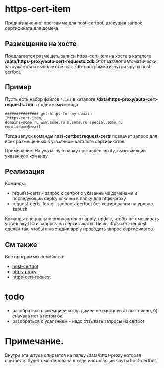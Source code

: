 # https-cert-item

Предназначение: программа для host-certbot, влекущая запрос сертификата для домена.

## Размещение на хосте

Предлагается размещать записи https-cert-item на хосте в каталоге **/data/https-proxy/auto-cert-requests.zdb**
Этот каталог автоматически загружается и выполняется как zdb-программа изнутри чруты host-certbot.

## Пример
Пусть есть набор файлов `*.ini` в каталоге **/data/https-proxy/auto-cert-requests.zdb** с содержимым вида
```
############### get-https-for-my-domain
[https-cert-item]
domains=some.ru www.some.ru m.some.ru special.some.ru
email=some@email
```
Тогда запуск команды **host-certbot request-certs** повлечет запрос для всех размещенных в указанном каталоге сертификатов.

Примечание. На указанную папку поставлен inotify, вызывающий указанную команду.

## Реализация

Команды:
* request-certs - запрос к certbot с указанными доменами и последующий deploy ключей в папку для https-proxy
* request-certs-force - запрос к certbot без кеширования на уровне zapusk

Команды специально отличаются от apply, update, чтобы не смешивать установку ПО и запросы на сертификаты.
Лишь https-cert-request сделан так, чтобы и на стадии apply проводить запрос сертификатов.

## См также
Все программы семейства:
* [host-certbot](../host-certbot.zdb)
* [https-proxy](../https-proxy.zdb)
* [https-cert-request](../https-cert-request.zdb)

# todo
* разобраться с ситуацией когда домен не настроен
а) постоянно, б) сначала нет а потом ок.
* разобраться с удалением - надо отзывать запросы из certbot

# Примечание.
Внутри эта штука опирается на папку /data/https-proxy которая считается будет смонтирована в ходе инсталляции чруты host-certbot.